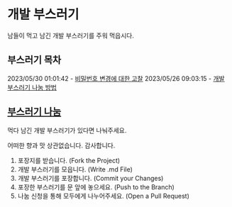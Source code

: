 
# 개발 부스러기

남들이 먹고 남긴 개발 부스러기를 주워 먹읍시다.



## 부스러기 목차
2023/05/30 01:01:42 - [비밀번호 변경에 대한 고찰](https://github.com/c9u11/development-crumbs/blob/main/md/%EB%B9%84%EB%B0%80%EB%B2%88%ED%98%B8%20%EB%B3%80%EA%B2%BD%EC%97%90%20%EB%8C%80%ED%95%9C%20%EA%B3%A0%EC%B0%B0.md)
2023/05/26 09:03:15 - [개발 부스러기 나눔 방법](https://github.com/c9u11/development-crumbs/blob/main/md/%EA%B0%9C%EB%B0%9C%20%EB%B6%80%EC%8A%A4%EB%9F%AC%EA%B8%B0%20%EB%82%98%EB%88%94%20%EB%B0%A9%EB%B2%95.md)




## [부스러기 나눔](https://github.com/c9u11/development-crumbs/blob/main/%EA%B0%9C%EB%B0%9C%20%EB%B6%80%EC%8A%A4%EB%9F%AC%EA%B8%B0%20%EB%82%98%EB%88%94%20%EB%B0%A9%EB%B2%95.md)

먹다 남긴 개발 부스러기가 있다면 나눠주세요.

어떠한 향과 맛 상관없습니다. 감사합니다.

1. 포장지를 받습니다. (Fork the Project)
2. 개발 부스러기를 모읍니다. (Write .md File)
3. 개발 부스러기를 포장합니다. (Commit your Changes)
4. 포장한 부스러기를 문 앞에 놓으세요. (Push to the Branch)
5. 나눔 신청을 통해 모두에게 나누어주세요. (Open a Pull Request)
